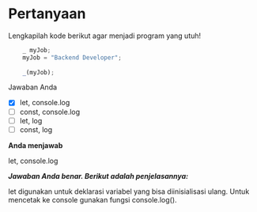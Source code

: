 # Pertanyaan

Lengkapilah kode berikut agar menjadi program yang utuh!

```javascript
    _ myJob;
    myJob = "Backend Developer";
     
    _(myJob);
```

Jawaban Anda

* [x]  let, console.log
* [ ]  const, console.log
* [ ]  let, log
* [ ]  const, log

**Anda menjawab**

let, console.log

_**Jawaban Anda benar. Berikut adalah penjelasannya:**_

let digunakan untuk deklarasi variabel yang bisa diinisialisasi ulang. Untuk mencetak ke console gunakan fungsi console.log\(\).


